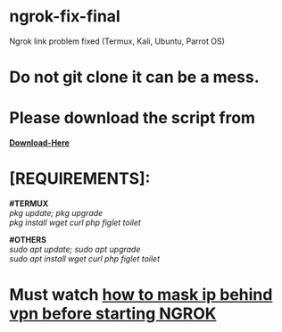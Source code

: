 # ngrok-fix-final
Ngrok link problem fixed (Termux, Kali, Ubuntu, Parrot OS)

# Do not git clone it can be a mess.

# Please download the script from
<b> [Download-Here](https://t.me/efxtv/39)</b>

# [REQUIREMENTS]:
<b>#TERMUX</b><br>
<i>pkg update; pkg upgrade</i><br>
<i>pkg install wget curl php figlet toilet</i>

<b>#OTHERS</b><br>
<i>sudo apt update; sudo apt upgrade</i><br>
<i>sudo apt install wget curl php figlet toilet</i>

# Must watch <b> [how to mask ip behind vpn before starting NGROK](https://www.youtube.com/watch?v=ZqS8nZPf-6A)</b>



